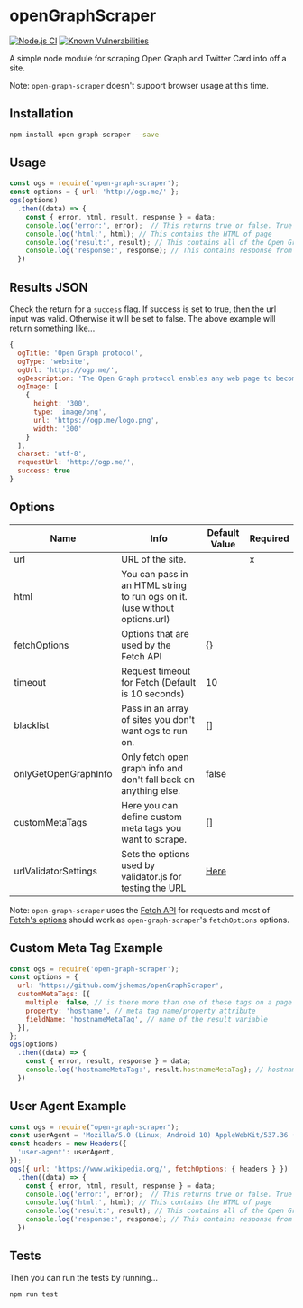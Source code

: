 # openGraphScraper

[![Node.js CI](https://github.com/jshemas/openGraphScraper/workflows/Node.js%20CI/badge.svg?branch=master)](https://github.com/jshemas/openGraphScraper/actions?query=branch%3Amaster)
[![Known Vulnerabilities](https://snyk.io/test/github/jshemas/openGraphScraper/badge.svg)](https://snyk.io/test/github/jshemas/openGraphScraper)

A simple node module for scraping Open Graph and Twitter Card info off a site.

Note: `open-graph-scraper` doesn't support browser usage at this time.

## Installation

```bash
npm install open-graph-scraper --save
```

## Usage

```javascript
const ogs = require('open-graph-scraper');
const options = { url: 'http://ogp.me/' };
ogs(options)
  .then((data) => {
    const { error, html, result, response } = data;
    console.log('error:', error);  // This returns true or false. True if there was an error. The error itself is inside the result object.
    console.log('html:', html); // This contains the HTML of page
    console.log('result:', result); // This contains all of the Open Graph results
    console.log('response:', response); // This contains response from the Fetch API
  })
```

## Results JSON

Check the return for a ```success``` flag. If success is set to true, then the url input was valid. Otherwise it will be set to false. The above example will return something like...

```javascript
{
  ogTitle: 'Open Graph protocol',
  ogType: 'website',
  ogUrl: 'https://ogp.me/',
  ogDescription: 'The Open Graph protocol enables any web page to become a rich object in a social graph.',
  ogImage: [
    {
      height: '300',
      type: 'image/png',
      url: 'https://ogp.me/logo.png',
      width: '300'
    }
  ],
  charset: 'utf-8',
  requestUrl: 'http://ogp.me/',
  success: true
}
```

## Options

| Name                 | Info                                                                       | Default Value | Required |
|----------------------|----------------------------------------------------------------------------|---------------|----------|
| url                  | URL of the site.                                                           |               | x        |
| html                 | You can pass in an HTML string to run ogs on it. (use without options.url) |               |          |
| fetchOptions         | Options that are used by the Fetch API                                     | {}            |          |
| timeout              | Request timeout for Fetch (Default is 10 seconds)                          | 10            |          |
| blacklist            | Pass in an array of sites you don't want ogs to run on.                    | []            |          |
| onlyGetOpenGraphInfo | Only fetch open graph info and don't fall back on anything else.           | false         |          |
| customMetaTags       | Here you can define custom meta tags you want to scrape.                   | []            |          |
| urlValidatorSettings | Sets the options used by validator.js for testing the URL                  | [Here](https://github.com/jshemas/openGraphScraper/blob/master/lib/utils.ts#L4-L17)          |          |

Note: `open-graph-scraper` uses the [Fetch API](https://nodejs.org/dist/latest-v18.x/docs/api/globals.html#fetch) for requests and most of [Fetch's options](https://developer.mozilla.org/en-US/docs/Web/API/fetch#options) should work as `open-graph-scraper`'s `fetchOptions` options.

## Custom Meta Tag Example

```javascript
const ogs = require('open-graph-scraper');
const options = {
  url: 'https://github.com/jshemas/openGraphScraper',
  customMetaTags: [{
    multiple: false, // is there more than one of these tags on a page (normally this is false)
    property: 'hostname', // meta tag name/property attribute
    fieldName: 'hostnameMetaTag', // name of the result variable
  }],
};
ogs(options)
  .then((data) => {
    const { error, result, response } = data;
    console.log('hostnameMetaTag:', result.hostnameMetaTag); // hostnameMetaTag: github.com
  })
```

## User Agent Example

```javascript
const ogs = require("open-graph-scraper");
const userAgent = 'Mozilla/5.0 (Linux; Android 10) AppleWebKit/537.36 (KHTML, like Gecko) Chrome/111.0.5563.57 Mobile Safari/537.36';
const headers = new Headers({
  'user-agent': userAgent,
});
ogs({ url: 'https://www.wikipedia.org/', fetchOptions: { headers } })
  .then((data) => {
    const { error, html, result, response } = data;
    console.log('error:', error);  // This returns true or false. True if there was an error. The error itself is inside the result object.
    console.log('html:', html); // This contains the HTML of page
    console.log('result:', result); // This contains all of the Open Graph results
    console.log('response:', response); // This contains response from the Fetch API
  })
```

## Tests

Then you can run the tests by running...

```bash
npm run test
```
